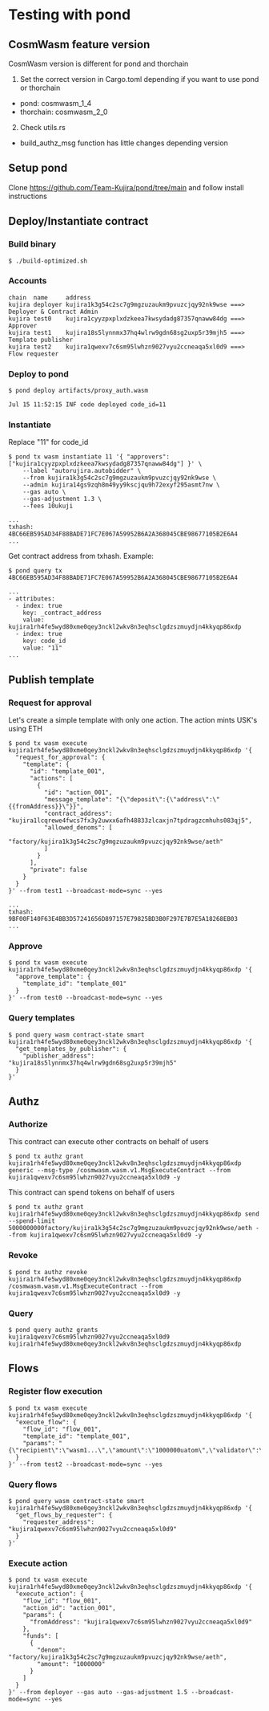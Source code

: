 # Testing with pond

## CosmWasm feature version

CosmWasm version is different for pond and thorchain

1) Set the correct version in Cargo.toml depending if you want to use pond or thorchain
- pond: cosmwasm_1_4
- thorchain: cosmwasm_2_0

2) Check utils.rs 
- build_authz_msg function has little changes depending version

## Setup pond

Clone https://github.com/Team-Kujira/pond/tree/main and follow install instructions

## Deploy/Instantiate contract

### Build binary

```
$ ./build-optimized.sh
```

### Accounts

```
chain  name     address
kujira deployer kujira1k3g54c2sc7g9mgzuzaukm9pvuzcjqy92nk9wse ===> Deployer & Contract Admin
kujira test0    kujira1cyyzpxplxdzkeea7kwsydadg87357qnaww84dg ===> Approver
kujira test1    kujira18s5lynnmx37hq4wlrw9gdn68sg2uxp5r39mjh5 ===> Template publisher
kujira test2    kujira1qwexv7c6sm95lwhzn9027vyu2ccneaqa5xl0d9 ===> Flow requester
```

### Deploy to pond

```
$ pond deploy artifacts/proxy_auth.wasm

Jul 15 11:52:15 INF code deployed code_id=11
```

### Instantiate

Replace "11" for code_id

```
$ pond tx wasm instantiate 11 '{ "approvers": ["kujira1cyyzpxplxdzkeea7kwsydadg87357qnaww84dg"] }' \
	--label "autorujira.autobidder" \
	--from kujira1k3g54c2sc7g9mgzuzaukm9pvuzcjqy92nk9wse \
	--admin kujira14gs9zqh8m49yy9kscjqu9h72exyf295asmt7nw \
	--gas auto \
	--gas-adjustment 1.3 \
	--fees 10ukuji

...
txhash: 4BC66EB595AD34F88BADE71FC7E067A59952B6A2A368045CBE98677105B2E6A4
...
```

Get contract address from txhash. Example:
```
$ pond query tx 4BC66EB595AD34F88BADE71FC7E067A59952B6A2A368045CBE98677105B2E6A4

...
- attributes:
  - index: true
    key: _contract_address
    value: kujira1rh4fe5wyd80xme0qey3nckl2wkv8n3eqhsclgdzszmuydjn4kkyqp86xdp
  - index: true
    key: code_id
    value: "11"
...
```

## Publish template

### Request for approval

Let's create a simple template with only one action. The action mints USK's using ETH

```
$ pond tx wasm execute kujira1rh4fe5wyd80xme0qey3nckl2wkv8n3eqhsclgdzszmuydjn4kkyqp86xdp '{
  "request_for_approval": {
    "template": {
      "id": "template_001",
      "actions": [
        {
          "id": "action_001",
          "message_template": "{\"deposit\":{\"address\":\"{{fromAddress}}\"}}",
          "contract_address": "kujira1lcqrewe4fwcs7fx3y2uwxx6afh48833zlcaxjn7tpdragzcmhuhs083qj5",
          "allowed_denoms": [
            "factory/kujira1k3g54c2sc7g9mgzuzaukm9pvuzcjqy92nk9wse/aeth"
          ]
        }
      ],
      "private": false
    }
  }
}' --from test1 --broadcast-mode=sync --yes

...
txhash: 9BF00F140F63E4BB3D57241656D897157E79825BD3B0F297E7B7E5A18268EB03
...
```

### Approve

```
$ pond tx wasm execute kujira1rh4fe5wyd80xme0qey3nckl2wkv8n3eqhsclgdzszmuydjn4kkyqp86xdp '{
  "approve_template": {
    "template_id": "template_001"
  }
}' --from test0 --broadcast-mode=sync --yes
```

### Query templates

```
$ pond query wasm contract-state smart kujira1rh4fe5wyd80xme0qey3nckl2wkv8n3eqhsclgdzszmuydjn4kkyqp86xdp '{
  "get_templates_by_publisher": {
    "publisher_address": "kujira18s5lynnmx37hq4wlrw9gdn68sg2uxp5r39mjh5"
  }
}'
```

## Authz

### Authorize

This contract can execute other contracts on behalf of users

```
$ pond tx authz grant kujira1rh4fe5wyd80xme0qey3nckl2wkv8n3eqhsclgdzszmuydjn4kkyqp86xdp generic --msg-type /cosmwasm.wasm.v1.MsgExecuteContract --from kujira1qwexv7c6sm95lwhzn9027vyu2ccneaqa5xl0d9 -y
```

This contract can spend tokens on behalf of users

```
$ pond tx authz grant kujira1rh4fe5wyd80xme0qey3nckl2wkv8n3eqhsclgdzszmuydjn4kkyqp86xdp send --spend-limit 5000000000factory/kujira1k3g54c2sc7g9mgzuzaukm9pvuzcjqy92nk9wse/aeth --from kujira1qwexv7c6sm95lwhzn9027vyu2ccneaqa5xl0d9 -y
```

### Revoke
```
$ pond tx authz revoke kujira1rh4fe5wyd80xme0qey3nckl2wkv8n3eqhsclgdzszmuydjn4kkyqp86xdp /cosmwasm.wasm.v1.MsgExecuteContract --from kujira1qwexv7c6sm95lwhzn9027vyu2ccneaqa5xl0d9 -y
```

### Query
```
$ pond query authz grants kujira1qwexv7c6sm95lwhzn9027vyu2ccneaqa5xl0d9 kujira1rh4fe5wyd80xme0qey3nckl2wkv8n3eqhsclgdzszmuydjn4kkyqp86xdp
```

## Flows

### Register flow execution

```
$ pond tx wasm execute kujira1rh4fe5wyd80xme0qey3nckl2wkv8n3eqhsclgdzszmuydjn4kkyqp86xdp '{
  "execute_flow": {
    "flow_id": "flow_001",
    "template_id": "template_001",
    "params": "{\"recipient\":\"wasm1...\",\"amount\":\"1000000uatom\",\"validator\":\"cosmosvaloper1...\"}"
  }
}' --from test2 --broadcast-mode=sync --yes
```

### Query flows

```
$ pond query wasm contract-state smart kujira1rh4fe5wyd80xme0qey3nckl2wkv8n3eqhsclgdzszmuydjn4kkyqp86xdp '{
  "get_flows_by_requester": {
    "requester_address": "kujira1qwexv7c6sm95lwhzn9027vyu2ccneaqa5xl0d9"
  }
}'
```

### Execute action

```
$ pond tx wasm execute kujira1rh4fe5wyd80xme0qey3nckl2wkv8n3eqhsclgdzszmuydjn4kkyqp86xdp '{
  "execute_action": {
    "flow_id": "flow_001",
    "action_id": "action_001",
    "params": {
      "fromAddress": "kujira1qwexv7c6sm95lwhzn9027vyu2ccneaqa5xl0d9"
    },
    "funds": [
      {
        "denom": "factory/kujira1k3g54c2sc7g9mgzuzaukm9pvuzcjqy92nk9wse/aeth",
        "amount": "1000000"
      }
    ]
  }
}' --from deployer --gas auto --gas-adjustment 1.5 --broadcast-mode=sync --yes
```